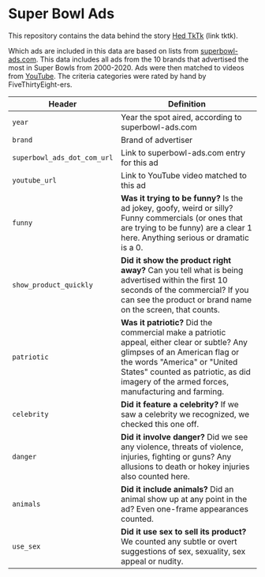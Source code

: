 # Super Bowl Ads

This repository contains the data behind the story [Hed TkTk](http://fivethirtyeight.com/) (link tktk).

Which ads are included in this data are based on lists from [superbowl-ads.com](https://superbowl-ads.com/). This data includes all ads from the 10 brands that advertised the most in Super Bowls from 2000-2020. Ads were then matched to videos from [YouTube](https://youtube.com). The criteria categories were rated by hand by FiveThirtyEight-ers.

Header | Definition
---|---------
`year` | Year the spot aired, according to superbowl-ads.com
`brand` | Brand of advertiser
`superbowl_ads_dot_com_url` | Link to superbowl-ads.com entry for this ad
`youtube_url` | Link to YouTube video matched to this ad
`funny` | **Was it trying to be funny?** Is the ad jokey, goofy, weird or silly? Funny commercials (or ones that are trying to be funny) are a clear 1 here. Anything serious or dramatic is a 0.
`show_product_quickly` | **Did it show the product right away?** Can you tell what is being advertised within the first 10 seconds of the commercial? If you can see the product or brand name on the screen, that counts.
`patriotic` | **Was it patriotic?** Did the commercial make a patriotic appeal, either clear or subtle? Any glimpses of an American flag or the words "America" or "United States" counted as patriotic, as did imagery of the armed forces, manufacturing and farming.
`celebrity` | **Did it feature a celebrity?** If we saw a celebrity we recognized, we checked this one off.
`danger` | **Did it involve danger?** Did we see any violence, threats of violence, injuries, fighting or guns? Any allusions to death or hokey injuries also counted here.
`animals` | **Did it include animals?** Did an animal show up at any point in the ad? Even one-frame appearances counted.
`use_sex` | **Did it use sex to sell its product?** We counted any subtle or overt suggestions of sex, sexuality, sex appeal or nudity.
